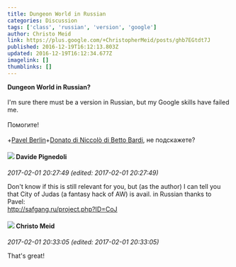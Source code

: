 ```yaml
---
title: Dungeon World in Russian
categories: Discussion
tags: ['class', 'russian', 'version', 'google']
author: Christo Meid
link: https://plus.google.com/+ChristopherMeid/posts/ghb7EGtdt7J
published: 2016-12-19T16:12:13.803Z
updated: 2016-12-19T16:12:34.677Z
imagelink: []
thumblinks: []
---
```


<b>Dungeon World in Russian?</b><br /><br />I&#39;m sure there must be a version in Russian, but my Google skills have failed me. <br /><br />Помогите!<br /><br /><span class="proflinkWrapper"><span class="proflinkPrefix">+</span><a class="proflink" href="https://plus.google.com/104648053315873400268" oid="104648053315873400268">Pavel Berlin</a></span>​​ <span class="proflinkWrapper"><span class="proflinkPrefix">+</span><a class="proflink" href="https://plus.google.com/102904726536647261493" oid="102904726536647261493">Donato di Niccolò di Betto Bardi</a></span>​​, не подскажете?﻿
<div id='comment z124tduwzvahhzfbh04cfd1oernyjdz4pw40k'>
  <h4><img src='{{site.baseurl}}//images/avatars/104769562837890390693_photo.jpg'> Davide Pignedoli</h4>
      <p><cite>2017-02-01 20:27:49 (edited: 2017-02-01 20:27:49)</cite></p>
        <p>Don&#39;t know if this is still relevant for you, but (as the author) I can tell you that City of Judas (a fantasy hack of AW) is avail. in Russian thanks to Pavel:<br /><a href="http://safgang.ru/project.php?ID=CoJ" data-embed="CM8CCAASLmh0dHA6Ly9zYWZnYW5nLnJ1L3Byb2plY3QucGhwP0lEPUNvSiNfX3NpZD1tZDA6Uwius_LanysSJGh0dHA6Ly9zYWZnYW5nLnJ1L3Byb2plY3QucGhwP0lEPUNvShokaHR0cDovL3NhZmdhbmcucnUvcHJvamVjdC5waHA_SUQ9Q29KutXQlwFbCiRodHRwOi8vc2FmZ2FuZy5ydS9wcm9qZWN0LnBocD9JRD1Db0oaDFNhRiBHYW5nIERlbvoRJGh0dHA6Ly9zYWZnYW5nLnJ1L3Byb2plY3QucGhwP0lEPUNvSg" data-attachment-render-hint="1" class="ot-anchor">http://safgang.ru/project.php?ID=CoJ</a><br /></p>
</div>
        

<div id='comment z124tduwzvahhzfbh04cfd1oernyjdz4pw40k'>
  <h4><img src='{{site.baseurl}}//images/avatars/115945378293366517645_photo.jpg'> Christo Meid</h4>
      <p><cite>2017-02-01 20:33:05 (edited: 2017-02-01 20:33:05)</cite></p>
        <p>That&#39;s great!</p>
</div>
        